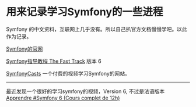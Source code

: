 # 用来记录学习Symfony的一些进程
Symfony 的中文资料，互联网上几乎没有。所以自己扒官方文档慢慢学吧。以此作为记录。

[Symfony的官网](https://symfony.com/)


[Symfony指导教程 The Fast Track](https://symfony.com/book) 版本 6

[SymfonyCasts](https://symfonycasts.com/) 一个付费的视频学习Symfony的网站。

---
最近发现一个很好的学习symfony的视频，Version 6, 不过是法语版本
[Apprendre #Symfony 6 (Cours complet de 12h)](https://www.youtube.com/watch?v=3K6oBiQK8aA&list=WL&index=4&t=7s)
